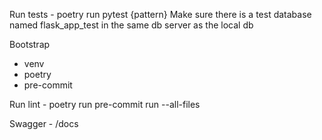 Run tests - poetry run pytest {pattern}
Make sure there is a test database named flask_app_test in the same db server as the local db

Bootstrap
- venv
- poetry
- pre-commit

Run lint - poetry run pre-commit run --all-files

Swagger - /docs
